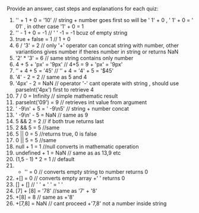 Provide an answer, cast steps and explanations for each quiz:
1.	'' + 1 + 0 = '10' // string + number goes first so will be ' 1' + 0 , ' 1' + 0 = ' 01' , in other case '1' + 0 = 1
2.	'' - 1 + 0 = -1 // ' ' -1 = -1 bcuz of empty string
3.	true + false = 1 // 1 + 0
4.	6 / '3' = 2 // only '+' operator can concat string with number, other variantions gives number if theres number in string or returns NaN
5.	'2' * '3' = 6 // same string contains only number
6.	4 + 5 + 'px' = '9px' // 4+5 = 9 + 'px' = '9px'
7.	'$' + 4 + 5 = '$45' // '$'+ 4 = '$4' + 5 = '$45'
8.	'4' - 2 = 2 // same as 5 and 4
9.	'4px' - 2 = NaN  // operator '-' cant operate with string , should use parseInt('4px') first to retrieve 4
10.	7 / 0 = Infinity // simple mathematic result
11.	parseInt('09') = 9 // retrieves int value from argument
12.	'  -9\n' + 5 = '  -9\n5' // string + number concat
13.	'  -9\n' - 5 = NaN // same as 9
14.	5 && 2 = 2 // if both true returns last
15.	2 && 5 = 5 //same
16.	5 || 0 = 5 //returns true, 0 is false
17.	0 || 5 = 5 //same
18.	null + 1 = 1 //null converts in mathematic operation
19.	undefined + 1 = NaN // same as as 13,9 etc
20.	(1,5 - 1) * 2 = 1 // default
21.	+ '' = 0 // converts empty string to number returns 0
22.	+[] = 0 // converts empty array +' ' returns 0
23.	[] + [] // ' ' + ' ' = ' '
24.	[7] + [8] = '78' //same as '7' + '8'
25.	+[8] = 8 // same as +'8'
26.	+[7,8] = NaN // cant proceed +'7,8' not a number inside string

